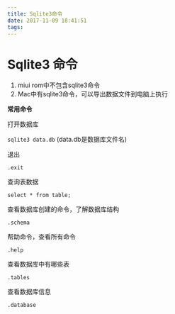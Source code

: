 ```yaml
---
title: Sqlite3命令
date: 2017-11-09 18:41:51
tags:
---
```


# Sqlite3 命令

1. miui rom中不包含sqlite3命令
2. Mac中有sqlite3命令，可以导出数据文件到电脑上执行

**常用命令**

打开数据库

`sqlite3 data.db` (data.db是数据库文件名)

退出

`.exit`

查询表数据

`select * from table;`

查看数据库创建的命令，了解数据库结构

`.schema`

帮助命令，查看所有命令

`.help`

查看数据库中有哪些表

`.tables`

查看数据库信息

`.database`



